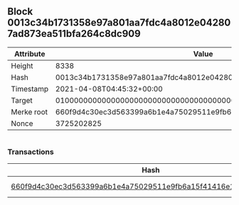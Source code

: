 ## Block 0013c34b1731358e97a801aa7fdc4a8012e042807ad873ea511bfa264c8dc909

Attribute | Value
--- | ---
Height | 8338
Hash | 0013c34b1731358e97a801aa7fdc4a8012e042807ad873ea511bfa264c8dc909
Timestamp | 2021-04-08T04:45:32+00:00
Target | 0100000000000000000000000000000000000000000000000000000000000000
Merke root | 660f9d4c30ec3d563399a6b1e4a75029511e9fb6a15f41416e1f7c2bc7b3669d
Nonce | 3725202825

```

```

### Transactions

Hash | Amount
--- | ---
[660f9d4c30ec3d563399a6b1e4a75029511e9fb6a15f41416e1f7c2bc7b3669d](660f9d4c30ec3d563399a6b1e4a75029511e9fb6a15f41416e1f7c2bc7b3669d.md) | 10.00000000 SKEPTI 
